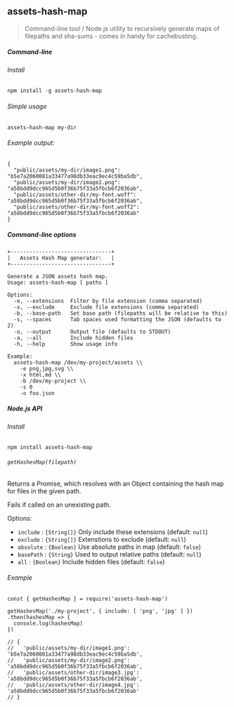 ## assets-hash-map

> Command-line tool / Node.js utility to recursively generate maps of filepaths and sha-sums - comes in handy for cachebusting.

##### Command-line

###### Install

```
npm install -g assets-hash-map
```

###### Simple usage

```
assets-hash-map my-dir
```

###### Example output:

```
{
  "public/assets/my-dir/image1.png": "b5e7a2060081a33477a98db33eac9ec4c59ba5db",
  "public/assets/my-dir/image2.png": "a58bdd9dcc965d5b0f36b75f33a5fbcb6f2036ab",
  "public/assets/other-dir/my-font.woff": "a58bdd9dcc965d5b0f36b75f33a5fbcb6f2036ab",
  "public/assets/other-dir/my-font.woff2": "a58bdd9dcc965d5b0f36b75f33a5fbcb6f2036ab"
}
```


##### Command-line options

```
+--------------------------------+
|   Assets Hash Map generator:   |
+--------------------------------+

Generate a JSON assets hash map.
Usage: assets-hash-map [ paths ]

Options:
  -e, --extensions  Filter by file extension (comma separated)
  -x, --exclude     Exclude file extensions (comma separated)
  -b, --base-path   Set base path (filepaths will be relative to this)
  -s, --spaces      Tab spaces used formatting the JSON (defaults to 2)
  -o, --output      Output file (defaults to STDOUT)
  -a, --all         Include hidden files
  -h, --help        Show usage info

Example:
  assets-hash-map /dev/my-project/assets \\
    -e png,jpg,svg \\
    -x html,md \\
    -b /dev/my-project \\
    -s 0
    -o foo.json
```

##### Node.js API

###### Install

```
npm install assets-hash-map
```

###### `getHashesMap(filepath)`

Returns a Promise, which resolves with an Object containing the hash map for files in the given path.

Fails if called on an unexisting path.

Options:
* `include`  : `{String[]}` Only include these extensions (default: `null`)
* `exclude`  : `{String[]}` Extenstions to exclude        (default: `null`)
* `absolute` : `{Boolean}`  Use absolute paths in map     (default: `false`)
* `basePath` : `{String}`   Used to output relative paths (default: `null`)
* `all`      : `{Boolean}`  Include hidden files          (default: `false`)

###### Example

```
const { getHashesMap } = require('assets-hash-map')

getHashesMap('./my-project', { include: [ 'png', 'jpg' ] })
.then(hashesMap => {
  console.log(hashesMap)
})

// {
//   'public/assets/my-dir/image1.png': 'b5e7a2060081a33477a98db33eac9ec4c59ba5db',
//   'public/assets/my-dir/image2.png': 'a58bdd9dcc965d5b0f36b75f33a5fbcb6f2036ab',
//   'public/assets/other-dir/image3.jpg': 'a58bdd9dcc965d5b0f36b75f33a5fbcb6f2036ab',
//   'public/assets/other-dir/image4.jpg': 'a58bdd9dcc965d5b0f36b75f33a5fbcb6f2036ab'
// }

```